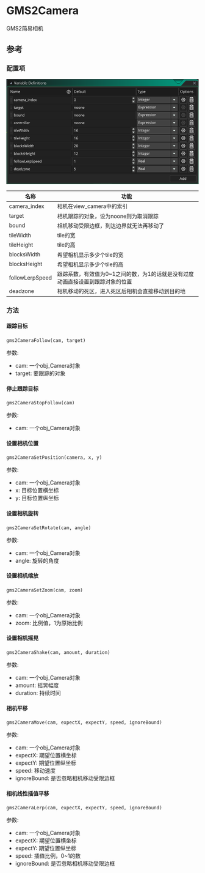 # GMS2Camera
GMS2简易相机

## 参考

### 配置项
![](.README_images/option.png)

名称 | 功能
--- | ---
camera_index | 相机在view_camera中的索引
target | 相机跟踪的对象，设为noone则为取消跟踪
bound | 相机移动受限边框，到达边界就无法再移动了
tileWidth | tile的宽
tileHeight | tile的高
blocksWidth | 希望相机显示多少个tile的宽
blocksHeight | 希望相机显示多少个tile的高
followLerpSpeed | 跟踪系数，有效值为0~1之间的数，为1的话就是没有过度动画直接设置到跟踪对象的位置
deadzone | 相机移动的死区，进入死区后相机会直接移动到目的地

### 方法
#### 跟踪目标
```gms2CameraFollow(cam, target)```

参数: 
- cam: 一个obj_Camera对象
- target: 要跟踪的对象

#### 停止跟踪目标
```gms2CameraStopFollow(cam)```

参数: 
- cam: 一个obj_Camera对象

#### 设置相机位置
```gms2CameraSetPosition(camera, x, y)```

参数: 
- cam: 一个obj_Camera对象
- x: 目标位置横坐标
- y: 目标位置纵坐标

#### 设置相机旋转
```gms2CameraSetRotate(cam, angle)```

参数: 
- cam: 一个obj_Camera对象
- angle: 旋转的角度

#### 设置相机缩放
```gms2CameraSetZoom(cam, zoom)```

参数: 
- cam: 一个obj_Camera对象
- zoom: 比例值，1为原始比例

#### 设置相机摇晃
```gms2CameraShake(cam, amount, duration)```

参数: 
- cam: 一个obj_Camera对象
- amount: 摇晃幅度
- duration: 持续时间

#### 相机平移
```gms2CameraMove(cam, expectX, expectY, speed, ignoreBound)```

参数: 
- cam: 一个obj_Camera对象
- expectX: 期望位置横坐标
- expectY: 期望位置纵坐标
- speed: 移动速度
- ignoreBound: 是否忽略相机移动受限边框

#### 相机线性插值平移
```gms2CameraLerp(cam, expectX, expectY, speed, ignoreBound)```

参数: 
- cam: 一个obj_Camera对象
- expectX: 期望位置横坐标
- expectY: 期望位置纵坐标
- speed: 插值比例，0~1的数
- ignoreBound: 是否忽略相机移动受限边框
